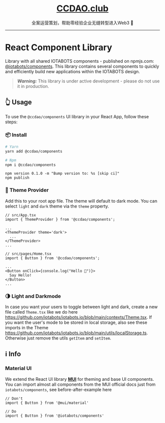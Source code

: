 <h1 align="center"><a href="https://ccdao.club"> CCDAO.club</a></h1>

<p align="center">全案运营策划，帮助零经验企业无缝转型进入Web3 🤖</p>

---

# React Component Library
Library with all shared IOTABOTS components - published on npmjs.com: [@iotabots/components](https://www.npmjs.com/package/@iotabots/components). This library contains several components to quickly and efficiently build new applications within the IOTABOTS design. 

> **_Warning:_**
This library is under active development - please do not use it in production.

## 👆 Usage
To use the `@ccdao/components` UI library in your React App, follow these steps:

### 📦 Install

```bash
# Yarn
yarn add @ccdao/components

# Npm
npm i @ccdao/components
```

```
npm version 0.1.0 -m "Bump version to: %s [skip ci]"
npm publish
```
### 🎨 Theme Provider
Add this to your root app file. The theme will default to dark mode. You can select `light` and `dark` theme via the `theme` property.

```tsx
// src/App.tsx
import { ThemeProvider } from '@ccdao/components';

...
<ThemeProvider theme='dark'>
  ...
</ThemeProvider>
...
```


```tsx
// src/pages/Home.tsx
import { Button } from '@ccdao/components';

...
<Button onClick={console.log("Hello 🤖")}>
  Say Hello!
</Button>
...
```

### 🌗 Light and Darkmode
In case you want your users to toggle between light and dark, create a new file called `Theme.tsx` like we do here https://github.com/iotabots/iotabots.io/blob/main/contexts/Theme.tsx. If you want the user's mode to be stored in local storage, also see these imports in the Theme https://github.com/iotabots/iotabots.io/blob/main/utils/localStorage.ts. Otherwise just remove the utils `getItem` and `setItem`.

## ℹ️ Info

### Material UI
We extend the React UI library **[MUI](https://mui.com/)** for theming and base UI components. You can import almost all components from the MUI official docs just from `iotabots/components`, see before-after-example here

```tsx
// Don't
import { Button } from '@mui/material'

// Do
import { Button } from '@iotabots/components'
```